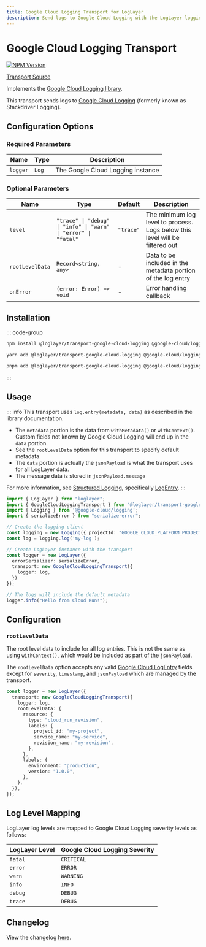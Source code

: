 ```yaml
---
title: Google Cloud Logging Transport for LogLayer
description: Send logs to Google Cloud Logging with the LogLayer logging library
---
```


# Google Cloud Logging Transport <Badge type="tip" text="Server" />

[![NPM Version](https://img.shields.io/npm/v/%40loglayer%2Ftransport-google-cloud-logging)](https://www.npmjs.com/package/@loglayer/transport-google-cloud-logging)

[Transport Source](https://github.com/loglayer/loglayer/tree/master/packages/transports/google-cloud-logging)

Implements the [Google Cloud Logging library](https://www.npmjs.com/package/@google-cloud/logging).

This transport sends logs to [Google Cloud Logging](https://cloud.google.com/logging) (formerly known as Stackdriver Logging).

## Configuration Options

### Required Parameters

| Name | Type | Description |
|------|------|-------------|
| `logger` | `Log` | The Google Cloud Logging instance |

### Optional Parameters

| Name | Type | Default | Description |
|------|------|---------|-------------|
| `level` | `"trace" \| "debug" \| "info" \| "warn" \| "error" \| "fatal"` | `"trace"` | The minimum log level to process. Logs below this level will be filtered out |
| `rootLevelData` | `Record<string, any>` | - | Data to be included in the metadata portion of the log entry |
| `onError` | `(error: Error) => void` | - | Error handling callback |

## Installation

::: code-group

```bash [npm]
npm install @loglayer/transport-google-cloud-logging @google-cloud/logging serialize-error
```

```bash [yarn]
yarn add @loglayer/transport-google-cloud-logging @google-cloud/logging serialize-error
```

```bash [pnpm]
pnpm add @loglayer/transport-google-cloud-logging @google-cloud/logging serialize-error
```

:::

## Usage

::: info
This transport uses `log.entry(metadata, data)` as described in the library documentation.

- The `metadata` portion is the data from `withMetadata()` or `withContext()`. Custom fields not known by Google Cloud Logging will end up in the `data` portion. 
- See the `rootLevelData` option for this transport to specify default metadata.
- The `data` portion is actually the `jsonPayload` is what the transport uses for all LogLayer data.
- The message data is stored in `jsonPayload.message`

For more information, see [Structured Logging](https://cloud.google.com/logging/docs/structured-logging), specifically
[LogEntry](https://cloud.google.com/logging/docs/reference/v2/rest/v2/LogEntry).
:::

```typescript
import { LogLayer } from "loglayer";
import { GoogleCloudLoggingTransport } from "@loglayer/transport-google-cloud-logging";
import { Logging } from '@google-cloud/logging';
import { serializeError } from "serialize-error";

// Create the logging client
const logging = new Logging({ projectId: "GOOGLE_CLOUD_PLATFORM_PROJECT_ID" });
const log = logging.log('my-log');

// Create LogLayer instance with the transport
const logger = new LogLayer({
  errorSerializer: serializeError,
  transport: new GoogleCloudLoggingTransport({
    logger: log,
  })
});

// The logs will include the default metadata
logger.info("Hello from Cloud Run!");
```

## Configuration

### `rootLevelData`

The root level data to include for all log entries.
This is not the same as using `withContext()`, which would be included as part of the `jsonPayload`.

The `rootLevelData` option accepts any valid [Google Cloud LogEntry](https://cloud.google.com/logging/docs/reference/v2/rest/v2/LogEntry)
fields except for `severity`, `timestamp`, and `jsonPayload` which are managed by the transport.

```typescript
const logger = new LogLayer({
  transport: new GoogleCloudLoggingTransport({
    logger: log,
    rootLevelData: {
      resource: {
        type: "cloud_run_revision",
        labels: {
          project_id: "my-project",
          service_name: "my-service",
          revision_name: "my-revision",
        },
      },
      labels: {
        environment: "production",
        version: "1.0.0",
      },
    },
  }),
});
```

## Log Level Mapping

LogLayer log levels are mapped to Google Cloud Logging severity levels as follows:

| LogLayer Level | Google Cloud Logging Severity |
|---------------|------------------------------|
| `fatal` | `CRITICAL` |
| `error` | `ERROR` |
| `warn` | `WARNING` |
| `info` | `INFO` |
| `debug` | `DEBUG` |
| `trace` | `DEBUG` |

## Changelog

View the changelog [here](./changelogs/google-cloud-logging-changelog.md).
